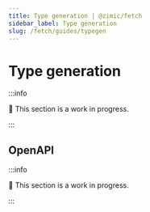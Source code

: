```yaml
---
title: Type generation | @zimic/fetch
sidebar_label: Type generation
slug: /fetch/guides/typegen
---
```


# Type generation

:::info

🚧 This section is a work in progress.

:::

## OpenAPI

:::info

🚧 This section is a work in progress.

:::
